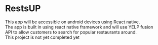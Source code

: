 # RestsUP

This app will be accessible on android devices using React native. <br/>
The app is built in using react native framework and will use YELP fusion API to allow customers to search for popular restaurants around. <br/>
This project is not yet completed yet
